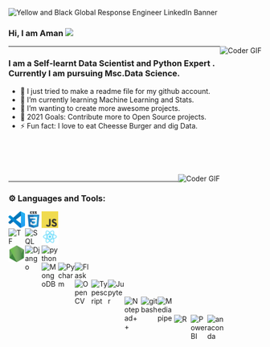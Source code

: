 ![Yellow and Black Global Response Engineer LinkedIn Banner](https://user-images.githubusercontent.com/63160825/137918832-c521f6dd-34c9-4efa-9e80-ec142ff8221d.png)

### Hi, I am Aman <img src="https://media.giphy.com/media/hvRJCLFzcasrR4ia7z/giphy.gif" width="25px"> 
<img align="right" src="https://i.imgur.com/mVIr207.gif" alt="Coder GIF" height="280">
<hr/>

### I am a Self-learnt Data Scientist and Python Expert . Currently I am pursuing Msc.Data Science.
- 🔭 I just tried to make a readme file for my github account.<br />
- 🌱 I’m currently learning Machine Learning and Stats.<br />
- 👯 I’m wanting to create more awesome projects.<br />
- 🥅 2021 Goals: Contribute more to Open Source projects.<br />
- ⚡ Fun fact: I love to eat Cheesse Burger and dig Data.
<br/>
<br />

<br />
<br />
<img align="right"  src="https://i.imgur.com/UWbDP3y.gif" alt="Coder GIF" height="280">
<hr/>


### ⚙ Languages and Tools:

<img align="left" alt="vscode" width="33px" src="https://raw.githubusercontent.com/github/explore/80688e429a7d4ef2fca1e82350fe8e3517d3494d/topics/visual-studio-code/visual-studio-code.png" />
<img align="left" alt="CSS3" width="33px" src="https://raw.githubusercontent.com/github/explore/80688e429a7d4ef2fca1e82350fe8e3517d3494d/topics/css/css.png" />
<img align="left" alt="JavaScript" width="33px" src="https://raw.githubusercontent.com/github/explore/80688e429a7d4ef2fca1e82350fe8e3517d3494d/topics/javascript/javascript.png" />
<br/>
<br/>
<img align="left" alt="TF" width="33px" src="https://i.imgur.com/oGwE8PR.png" />
<img align="left" alt="SQL" width="33px" src="https://camo.githubusercontent.com/b65f9026a0274fb351e57ed757a7c01e2538734b2278c067b5d6ca4650a6e4ce/68747470733a2f2f6c6162732e6d7973716c2e636f6d2f636f6d6d6f6e2f6c6f676f732f6d7973716c2d6c6f676f2e737667" />
<img align="left" alt="React" width="33px" src="https://raw.githubusercontent.com/github/explore/80688e429a7d4ef2fca1e82350fe8e3517d3494d/topics/react/react.png" />
<br/>
<br/>
<img align="left" alt="NodeJS" width="33px" src="https://raw.githubusercontent.com/github/explore/80688e429a7d4ef2fca1e82350fe8e3517d3494d/topics/nodejs/nodejs.png" />
<img align="left" alt="Django" width="33px" src="https://i.imgur.com/6HTssDd.png" />
<img align="left" alt="python" width="33px" src="https://i.imgur.com/gixjL0a.png" />
<br/>
<br/>
<img align="left" alt="MongoDB" width="33px" src="https://i.imgur.com/uyStyoI.png" />
<img align="left" alt="Pycharm" width="33px" src="https://i.imgur.com/N3UnDaG.png" />
<img align="left" alt="Flask" width="33px" src="https://i.imgur.com/0Gs9Vqu.png" />
<br/>
<br/>
<img align="left" alt="OpenCV" width="33px" src="https://i.imgur.com/xFMyVyV.png" />
<img align="left" alt="Typescript" width="33px" src="https://i.imgur.com/6md14Ny.png" />
<img align="left" alt="Jupyter" width="33px" src="https://i.imgur.com/f5M1VWO.png" />
<br/>
<br/>
<img align="left" alt="Notepad++" width="33px" src="https://i.imgur.com/s8PYCpN.png" />
<img align="left" alt="gitbash" width="33px" src="https://i.imgur.com/FgD2Tpt.png" />
<img align="left" alt="Mediapipe" width="33px" src="https://i.imgur.com/BdWJk0i.png" />
<br />
<img align="left" alt="R" width="33px" src="https://i.imgur.com/LGgB5r4.png" />
<img align="left" alt="PowerBI" width="33px" src="https://i.imgur.com/uDWUWAY.png" />
<img align="left" alt="anaconda" width="33px" src="https://i.imgur.com/SUxYIXm.png" />
<br/>

